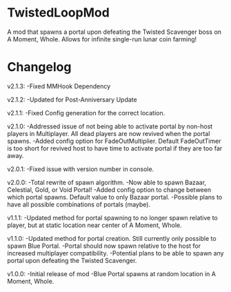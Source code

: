 # TwistedLoopMod
A mod that spawns a portal upon defeating the Twisted Scavenger boss on A Moment, Whole. Allows for infinite single-run lunar coin farming!

# Changelog

v2.1.3:
-Fixed MMHook Dependency

v2.1.2:
-Updated for Post-Anniversary Update

v2.1.1:
-Fixed Config generation for the correct location.

v2.1.0:
-Addressed issue of not being able to activate portal by non-host players in Multiplayer. All dead players are now revived when the portal spawns.
-Added config option for FadeOutMultiplier. Default FadeOutTimer is too short for revived host to have time to activate portal if they are too far away.

v2.0.1:
-Fixed issue with version number in console.

v2.0.0:
-Total rewrite of spawn algorithm.
-Now able to spawn Bazaar, Celestial, Gold, or Void Portal!
-Added config option to change between which portal spawns. Default value to only Bazaar portal.
-Possible plans to have all possible combinations of portals (maybe).

v1.1.1:
-Updated method for portal spawning to no longer spawn relative to player, but at static location near center of A Moment, Whole.

v1.1.0:
-Updated method for portal creation. Still currently only possible to spawn Blue Portal.
-Portal should now spawn relative to the host for increased multiplayer compatibility.
-Potential plans to be able to spawn any portal upon defeating the Twisted Scavenger.

v1.0.0:
-Initial release of mod
-Blue Portal spawns at random location in A Moment, Whole.

